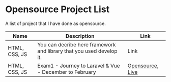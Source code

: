 # Opensource Project List
A list of project that I have done as opensource.


| Name  | Description | Link |
| ------------- | ------------- | ------------- |
| HTML, CSS, JS  | You can decribe here framework and library that you used develop it.  | Link
| HTML, CSS, JS  | Exam1 - Journey to Laravel & Vue - December to February  | [Opensource](), [Live]() |
